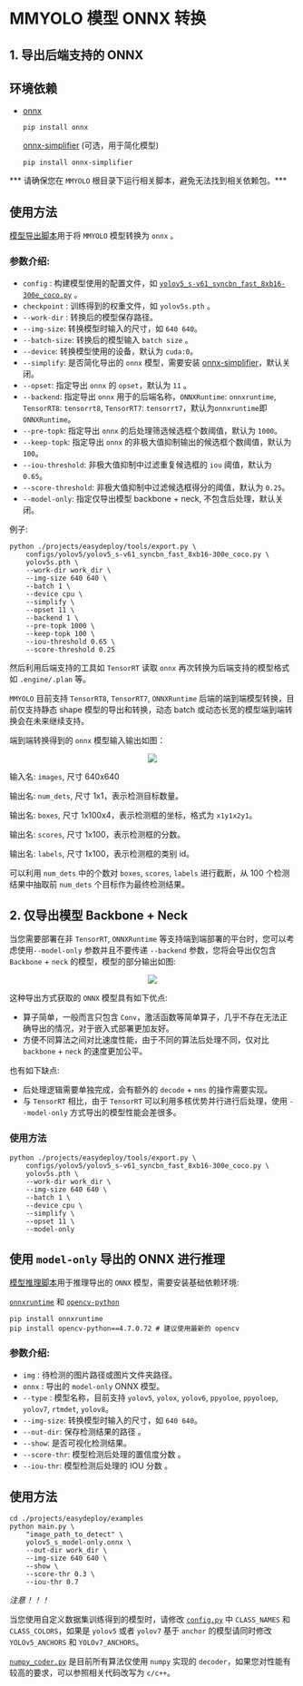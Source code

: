 # MMYOLO 模型 ONNX 转换

## 1. 导出后端支持的 ONNX

## 环境依赖

- [onnx](https://github.com/onnx/onnx)

  ```shell
  pip install onnx
  ```

  [onnx-simplifier](https://github.com/daquexian/onnx-simplifier) (可选，用于简化模型)

  ```shell
  pip install onnx-simplifier
  ```

\*\*\* 请确保您在 `MMYOLO` 根目录下运行相关脚本，避免无法找到相关依赖包。\*\*\*

## 使用方法

[模型导出脚本](./projects/easydeploy/tools/export_onnx.py)用于将 `MMYOLO` 模型转换为 `onnx` 。

### 参数介绍:

- `config` : 构建模型使用的配置文件，如 [`yolov5_s-v61_syncbn_fast_8xb16-300e_coco.py`](./configs/yolov5/yolov5_s-v61_syncbn_fast_8xb16-300e_coco.py) 。
- `checkpoint` : 训练得到的权重文件，如 `yolov5s.pth` 。
- `--work-dir` : 转换后的模型保存路径。
- `--img-size`: 转换模型时输入的尺寸，如 `640 640`。
- `--batch-size`: 转换后的模型输入 `batch size` 。
- `--device`: 转换模型使用的设备，默认为 `cuda:0`。
- `--simplify`: 是否简化导出的 `onnx` 模型，需要安装 [onnx-simplifier](https://github.com/daquexian/onnx-simplifier)，默认关闭。
- `--opset`: 指定导出 `onnx` 的 `opset`，默认为 `11` 。
- `--backend`: 指定导出 `onnx` 用于的后端名称，`ONNXRuntime`: `onnxruntime`, `TensorRT8`: `tensorrt8`, `TensorRT7`: `tensorrt7`，默认为`onnxruntime`即 `ONNXRuntime`。
- `--pre-topk`: 指定导出 `onnx` 的后处理筛选候选框个数阈值，默认为 `1000`。
- `--keep-topk`: 指定导出 `onnx` 的非极大值抑制输出的候选框个数阈值，默认为 `100`。
- `--iou-threshold`: 非极大值抑制中过滤重复候选框的 `iou` 阈值，默认为 `0.65`。
- `--score-threshold`: 非极大值抑制中过滤候选框得分的阈值，默认为 `0.25`。
- `--model-only`: 指定仅导出模型 backbone + neck, 不包含后处理，默认关闭。

例子:

```shell
python ./projects/easydeploy/tools/export.py \
	configs/yolov5/yolov5_s-v61_syncbn_fast_8xb16-300e_coco.py \
	yolov5s.pth \
	--work-dir work_dir \
    --img-size 640 640 \
    --batch 1 \
    --device cpu \
    --simplify \
	--opset 11 \
	--backend 1 \
	--pre-topk 1000 \
	--keep-topk 100 \
	--iou-threshold 0.65 \
	--score-threshold 0.25
```

然后利用后端支持的工具如 `TensorRT` 读取 `onnx` 再次转换为后端支持的模型格式如 `.engine/.plan` 等。

`MMYOLO` 目前支持 `TensorRT8`, `TensorRT7`, `ONNXRuntime` 后端的端到端模型转换，目前仅支持静态 shape 模型的导出和转换，动态 batch 或动态长宽的模型端到端转换会在未来继续支持。

端到端转换得到的 `onnx` 模型输入输出如图：

<div align=center>
<img src="https://user-images.githubusercontent.com/92794867/232403745-101ca999-2003-46fa-bc5b-6b0eb2b2d41b.png"/>
</div>

输入名: `images`, 尺寸 640x640

输出名: `num_dets`, 尺寸 1x1，表示检测目标数量。

输出名: `boxes`, 尺寸 1x100x4，表示检测框的坐标，格式为 `x1y1x2y1`。

输出名: `scores`, 尺寸 1x100，表示检测框的分数。

输出名: `labels`, 尺寸 1x100，表示检测框的类别 id。

可以利用 `num_dets` 中的个数对 `boxes`, `scores`, `labels` 进行截断，从 100 个检测结果中抽取前 `num_dets` 个目标作为最终检测结果。

## 2. 仅导出模型 Backbone + Neck

当您需要部署在非 `TensorRT`, `ONNXRuntime` 等支持端到端部署的平台时，您可以考虑使用`--model-only` 参数并且不要传递 `--backend` 参数，您将会导出仅包含 `Backbone` + `neck` 的模型，模型的部分输出如图:

<div align=center>
<img src="https://user-images.githubusercontent.com/92794867/232406169-40eee9fd-bc53-4fdc-bd37-d0e9033826f9.png"/>
</div>

这种导出方式获取的 `ONNX` 模型具有如下优点:

- 算子简单，一般而言只包含 `Conv`，激活函数等简单算子，几乎不存在无法正确导出的情况，对于嵌入式部署更加友好。
- 方便不同算法之间对比速度性能，由于不同的算法后处理不同，仅对比 `backbone` + `neck` 的速度更加公平。

也有如下缺点:

- 后处理逻辑需要单独完成，会有额外的 `decode` + `nms` 的操作需要实现。
- 与 `TensorRT` 相比，由于 `TensorRT` 可以利用多核优势并行进行后处理，使用 `--model-only` 方式导出的模型性能会差很多。

### 使用方法

```shell
python ./projects/easydeploy/tools/export.py \
	configs/yolov5/yolov5_s-v61_syncbn_fast_8xb16-300e_coco.py \
	yolov5s.pth \
	--work-dir work_dir \
    --img-size 640 640 \
    --batch 1 \
    --device cpu \
    --simplify \
	--opset 11 \
	--model-only
```

## 使用 `model-only` 导出的 ONNX 进行推理

[模型推理脚本](./projects/easydeploy/examples/main.py)用于推理导出的 `ONNX` 模型，需要安装基础依赖环境:

[`onnxruntime`](https://github.com/microsoft/onnxruntime) 和 [`opencv-python`](https://github.com/opencv/opencv-python)

```shell
pip install onnxruntime
pip install opencv-python==4.7.0.72 # 建议使用最新的 opencv
```

### 参数介绍:

- `img` : 待检测的图片路径或图片文件夹路径。
- `onnx` : 导出的 `model-only` ONNX 模型。
- `--type` : 模型名称，目前支持 `yolov5`, `yolox`, `yolov6`, `ppyoloe`, `ppyoloep`, `yolov7`, `rtmdet`, `yolov8`。
- `--img-size`: 转换模型时输入的尺寸，如 `640 640`。
- `--out-dir`: 保存检测结果的路径 。
- `--show`: 是否可视化检测结果。
- `--score-thr`: 模型检测后处理的置信度分数 。
- `--iou-thr`: 模型检测后处理的 IOU 分数 。

## 使用方法

```shell
cd ./projects/easydeploy/examples
python main.py \
	"image_path_to_detect" \
	yolov5_s_model-only.onnx \
	--out-dir work_dir \
    --img-size 640 640 \
    --show \
    --score-thr 0.3 \
    --iou-thr 0.7
```

*注意！！！*

当您使用自定义数据集训练得到的模型时，请修改 [`config.py`](./projects/easydeploy/examples/config.py) 中 `CLASS_NAMES` 和 `CLASS_COLORS`，如果是 `yolov5` 或者 `yolov7` 基于 `anchor` 的模型请同时修改 `YOLOv5_ANCHORS` 和 `YOLOv7_ANCHORS`。

[`numpy_coder.py`](./projects/easydeploy/examples/numpy_coder.py) 是目前所有算法仅使用 `numpy` 实现的 `decoder`，如果您对性能有较高的要求，可以参照相关代码改写为 `c/c++`。
